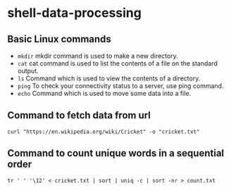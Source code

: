 # shell-data-processing
## Basic Linux commands
- ``` mkdir ``` mkdir command is used to make a new directory.
- ``` cat ``` cat command is used to list the contents of a file on the standard output.
- ``` ls ``` Command which is used to view the contents of a directory.
- ``` ping ``` To check your connectivity status to a server, use ping command.
- ``` echo ``` Command which is used to move some data into a file.
## Command to fetch data from url
``` curl "https://en.wikipedia.org/wiki/Cricket" -o "cricket.txt" ``` 
## Command to count unique words in a sequential order
``` tr ' ' '\12' < cricket.txt | sort | uniq -c | sort -nr > count.txt ```  
